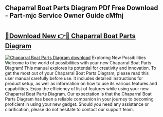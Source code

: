 ## Chaparral Boat Parts Diagram PDf Free Download - Part-mjc Service Owner Guide cMfnj

# <h2><a href="http://dfncjl.blite.top/?on=Chaparral+Boat+Parts+Diagram">🔗Download New 👉🔴 Chaparral Boat Parts Diagram</a></h2>

[![Chaparral Boat Parts Diagram download](https://i.imgur.com/lujVjoI.png)](http://dfncjl.blite.top/?on=Chaparral+Boat+Parts+Diagram)
Exploring New Possibilities Welcome to the world of possibilities with your new Chaparral Boat Parts Diagram! This manual explores its potential for creativity and innovation. To get the most out of your Chaparral Boat Parts Diagram, please read this user manual carefully before use. It includes detailed instructions for product setup, as well as information on how to use its various features and capabilities. Enjoy the efficiency of list of features while using your new Chaparral Boat Parts Diagram. Our expectation is that the Chaparral Boat Parts Diagram has been a reliable companion in your journey to becoming proficient in using your new gadget. Should you need any assistance or clarification, please do not hesitate to contact our support team.
